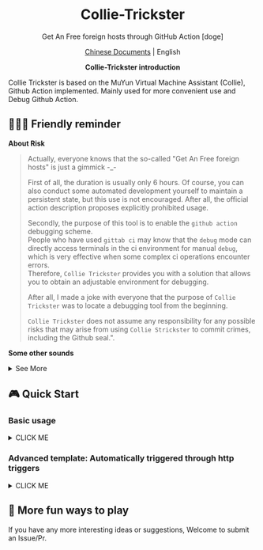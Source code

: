 <h1 align="center"> Collie-Trickster </h1>

<p align="center">Get An Free foreign hosts through GitHub Action [doge] </ p>

<p align="center"> <a href="README_EN. md">Chinese Documents</a> | English</p>

<p align="center"> <b>Collie-Trickster introduction</b> </p>

Collie Trickster is based on the MuYun Virtual Machine Assistant (Collie), Github Action implemented. Mainly used for more convenient use and Debug Github Action.

## 🧑‍🤝‍🧑 Friendly reminder

**About Risk**

> Actually, everyone knows that the so-called "Get An Free foreign hosts" is just a gimmick  -_-
> 
> First of all, the duration is usually only 6 hours. Of course, you can also conduct some automated development yourself to maintain a persistent state, but this use is not encouraged. After all, the official action description proposes explicitly prohibited usage.
> 
> Secondly, the purpose of this tool is to enable the `github action` debugging scheme.  
> People who have used `gittab ci` may know that the `debug` mode can directly access terminals in the ci environment for manual `debug`, which is very effective when some complex ci operations encounter errors.  
> Therefore, `Collie Trickster` provides you with a solution that allows you to obtain an adjustable environment for debugging.  
> 
> After all, I made a joke with everyone that the purpose of `Collie Trickster` was to locate a debugging tool from the beginning.  
> 
> `Collie Trickster` does not assume any responsibility for any possible risks that may arise from using `Collie Strickster` to commit crimes, including the Github seal.".

**Some other sounds**

<details><summary>See More</summary>
</details>


## 🎮 Quick Start

### Basic usage

<details><summary>CLICK ME</summary>

1. Register for Rivers Platform - Use MuYun Virtual Machine Management Assistant

![](https://cdn.dvkunion.cn/tricker/46fd1775808c4411b8c2f1225641289f.png)

2. Click Bind Host

![](https://cdn.dvkunion.cn/tricker/b61fa3cb6f0f4069b60c99a48be599aa.png)

3. Obtain token

![](https://cdn.dvkunion.cn/tricker/09d9e9ee0809482faf54b491e42ae7d8.png)

For convenience, you can choose a token for long-term use

![](https://cdn.dvkunion.cn/tricker/c63a06e23805430781cc42fc485d8f79.png)

4. Create an empty project at Github, clone it locally, and create a `.github/workflows/workflow.yml` file. Write
   the following reference content:

```yml
name: example
on: [ push, pull_request ]

jobs:
   runner:
      runs-on: ubuntu-latest # select your host system like：ubuntu:20.04
      steps:
         - uses: actions/checkout@v3
         - name: collie
           uses: dvkunion/collie_tricker@main
           with:
              token: xxxxxx  # your token,  It will be safer to use ${{ secrets.token }}, see [https://docs.github.com/actions/security-guides/encrypted-secrets]
```

5. Push the code to trigger the action.

```shell
git push

```

6. Return to the Rivers interface and obtain the host.

![](https://cdn.dvkunion.cn/tricker/4f8e7c5ea2234135b6f57de12a115f30.png)

7. During subsequent use, you can manually trigger an action.

</details>

### Advanced template: Automatically triggered through http triggers

<details><summary>CLICK ME</summary>

</details>

## 🎈 More fun ways to play

If you have any more interesting ideas or suggestions, Welcome to submit an Issue/Pr.
